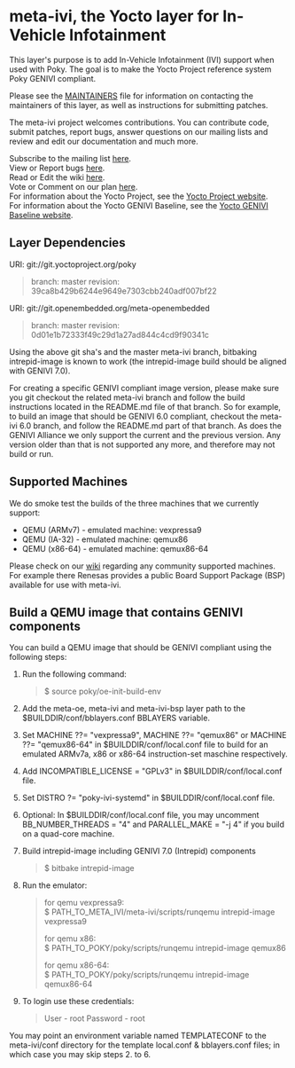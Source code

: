 meta-ivi, the Yocto layer for In-Vehicle Infotainment
=====================================================

This layer's purpose is to add In-Vehicle Infotainment (IVI) support when
used with Poky.  The goal is to make the Yocto Project reference system
Poky GENIVI compliant.

Please see the
[MAINTAINERS](http://git.yoctoproject.org/cgit/cgit.cgi/meta-ivi/tree/MAINTAINERS)
file for information on contacting the maintainers
of this layer, as well as instructions for submitting patches.

The meta-ivi project welcomes contributions. You can contribute code,
submit patches, report bugs, answer questions on our mailing lists and
review and edit our documentation and much more.

Subscribe to the mailing list
    [here](https://lists.genivi.org/mailman/listinfo/genivi-meta-ivi).  
View or Report bugs
    [here](https://bugs.genivi.org/buglist.cgi?product=meta-ivi).  
Read or Edit the wiki
    [here](http://wiki.projects.genivi.org/index.php/meta-ivi).  
Vote or Comment on our plan
    [here](https://trello.com/b/HplBZa2l/meta-ivi-development).  
For information about the Yocto Project, see the
    [Yocto Project website](https://www.yoctoproject.org).  
For information about the Yocto GENIVI Baseline, see the
    [Yocto GENIVI Baseline website](http://projects.genivi.org/GENIVI_Baselines/meta-ivi).

Layer Dependencies
------------------

URI: git://git.yoctoproject.org/poky
> branch:   master
> revision: 39ca8b429b6244e9649e7303cbb240adf007bf22

URI: git://git.openembedded.org/meta-openembedded
> branch:   master
> revision: 0d01e1b72333f49c29d1a27ad844c4cd9f90341c

Using the above git sha's and the master meta-ivi branch, bitbaking intrepid-image
is known to work (the intrepid-image build should be aligned with GENIVI 7.0).

For creating a specific GENIVI compliant image version, please make sure you
git checkout the related meta-ivi branch and follow the build instructions
located in the README.md file of that branch.  So for example, to build
an image that should be GENIVI 6.0 compliant, checkout the meta-ivi 6.0 branch,
and follow the README.md part of that branch.  As does the GENIVI Alliance
we only support the current and the previous version.  Any version older
than that is not supported any more, and therefore may not build or run.

Supported Machines
------------------

We do smoke test the builds of the three machines that we currently support:

* QEMU (ARMv7) - emulated machine: vexpressa9
* QEMU (IA-32) - emulated machine: qemux86
* QEMU (x86-64) - emulated machine: qemux86-64

Please check on our [wiki](http://wiki.projects.genivi.org/index.php/meta-ivi)
regarding any community supported machines.
For example there Renesas provides a public Board Support Package (BSP)
available for use with meta-ivi.

Build a QEMU image that contains GENIVI components
--------------------------------------------------

You can build a QEMU image that should be GENIVI compliant using the
following steps:

1. Run the following command:
   > $ source poky/oe-init-build-env

2. Add the meta-oe, meta-ivi and meta-ivi-bsp layer path to the
$BUILDDIR/conf/bblayers.conf BBLAYERS variable.

3. Set MACHINE ??= "vexpressa9", MACHINE ??= "qemux86" or MACHINE ??= "qemux86-64"
in $BUILDDIR/conf/local.conf file to build for an emulated ARMv7a, x86 or x86-64
instruction-set maschine respectively.

4. Add INCOMPATIBLE_LICENSE = "GPLv3" in $BUILDDIR/conf/local.conf file.

5. Set DISTRO ?= "poky-ivi-systemd" in $BUILDDIR/conf/local.conf file.

6. Optional: In $BUILDDIR/conf/local.conf file, you may uncomment
BB_NUMBER_THREADS = "4" and PARALLEL_MAKE = "-j 4" if you build on a
quad-core machine.

7. Build intrepid-image including GENIVI 7.0 (Intrepid) components
   > $ bitbake intrepid-image

8. Run the emulator:
   > for qemu vexpressa9:  
   > $ PATH_TO_META_IVI/meta-ivi/scripts/runqemu intrepid-image vexpressa9
   >
   > for qemu x86:  
   > $ PATH_TO_POKY/poky/scripts/runqemu intrepid-image qemux86
   >
   > for qemu x86-64:  
   > $ PATH_TO_POKY/poky/scripts/runqemu intrepid-image qemux86-64

9. To login use these credentials:
   > User - root
   > Password - root

You may point an environment variable named TEMPLATECONF to the meta-ivi/conf
directory for the template local.conf & bblayers.conf files; in which case you
may skip steps 2. to 6.
